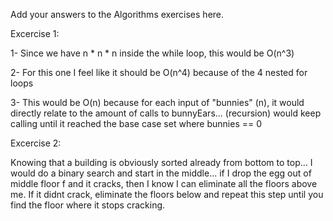 Add your answers to the Algorithms exercises here.


Excercise 1:

1- Since we have n * n * n inside the while loop, this would be O(n^3)

2- For this one I feel like it should be O(n^4) because of the 4 nested for loops

3- This would be O(n) because for each input of "bunnies" (n), it would directly relate to the amount of calls to bunnyEars... (recursion) would keep calling until it reached the base case set where bunnies == 0


Excercise 2:

Knowing that a building is obviously sorted already from bottom to top... I would do a binary search and start in the middle... if I drop the egg out of middle floor f and it cracks, then I know I can eliminate all the floors above me. If it didnt crack, eliminate the floors below and repeat this step until you find the floor where it stops cracking. 